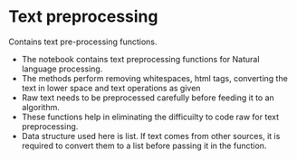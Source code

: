# Text preprocessing
Contains text pre-processing functions.
- The notebook contains text preprocessing functions for Natural language processing. 
- The methods perform removing whitespaces, html tags, converting the text in lower space and text operations as given
- Raw text needs to be preprocessed carefully before feeding it to an algorithm. 
- These functions help in eliminating the difficuilty to code raw for text preprocessing.
- Data structure used here is list. If text comes from other sources, it is required to convert them to a list before passing it in the function.

